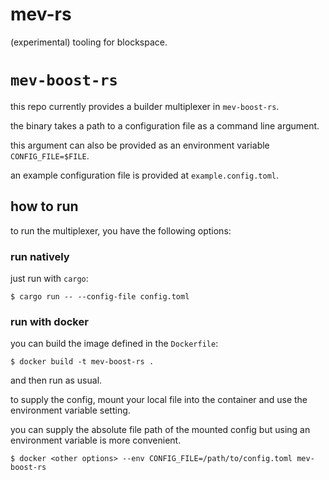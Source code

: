 # mev-rs

(experimental) tooling for blockspace.

# `mev-boost-rs`

this repo currently provides a builder multiplexer in `mev-boost-rs`.

the binary takes a path to a configuration file as a command line argument.

this argument can also be provided as an environment variable `CONFIG_FILE=$FILE`.

an example configuration file is provided at `example.config.toml`.

## how to run

to run the multiplexer, you have the following options:

### run natively

just run with `cargo`:

`$ cargo run -- --config-file config.toml`

### run with docker

you can build the image defined in the `Dockerfile`:

`$ docker build -t mev-boost-rs .`

and then run as usual.

to supply the config, mount your local file into the container and use the environment variable setting.

you can supply the absolute file path of the mounted config but using an environment variable is more convenient.

`$ docker <other options> --env CONFIG_FILE=/path/to/config.toml mev-boost-rs`